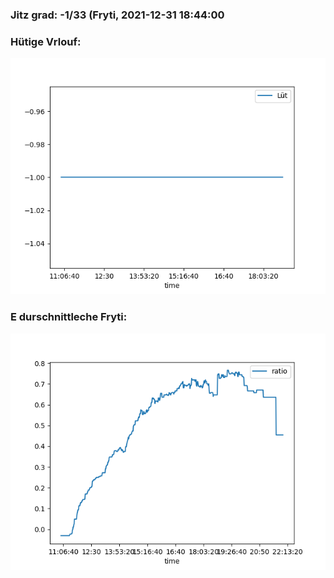 ### Jitz grad: -1/33 (Fryti, 2021-12-31 18:44:00

### Hütige Vrlouf:
![Graph](Today.png)

### E durschnittleche Fryti:
![Graph](Fryti.png)